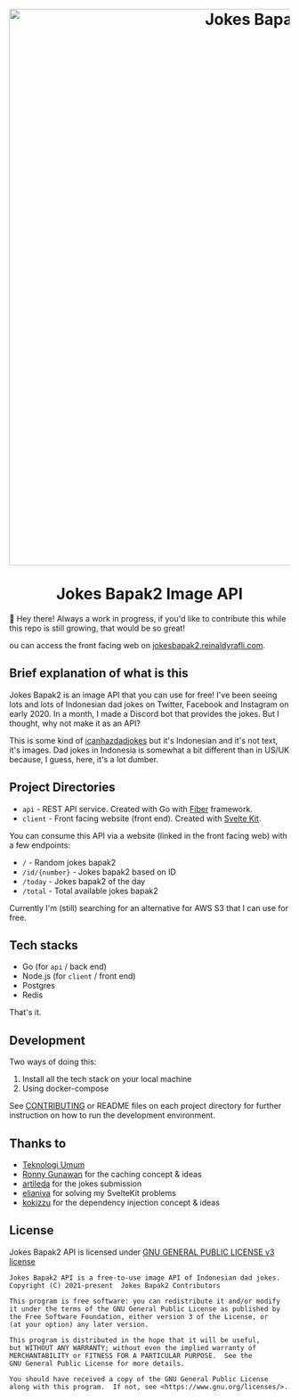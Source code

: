 <h1 align="center">
<br>
  <img src=".github/images/header_github.png" alt="Jokes Bapak2 Heading" width="1000">
  <br>
  <br>
  Jokes Bapak2 Image API
  <br>
</h1>

👋 Hey there! Always a work in progress, if you'd like to contribute this while this repo is still growing, that would be so great!

ou can access the front facing web on [jokesbapak2.reinaldyrafli.com](http://jokesbapak2.reinaldyrafli.com/).

## Brief explanation of what is this

Jokes Bapak2 is an image API that you can use for free! I've been seeing lots and lots of Indonesian dad jokes on Twitter, Facebook and Instagram on early 2020. In a month, I made a Discord bot that provides the jokes. But I thought, why not make it as an API?

This is some kind of [icanhazdadjokes](https://icanhazdadjoke.com/) but it's Indonesian and it's not text, it's images. Dad jokes in Indonesia is somewhat a bit different than in US/UK because, I guess, here, it's a lot dumber.

## Project Directories

* `api` - REST API service. Created with Go with [Fiber](https://gofiber.io/) framework.
* `client` - Front facing website (front end). Created with [Svelte Kit](https://kit.svelte.dev/).

You can consume this API via a website (linked in the front facing web) with a few endpoints:

 * `/` - Random jokes bapak2
 * `/id/{number}` - Jokes bapak2 based on ID
 * `/today` - Jokes bapak2 of the day
 * `/total` - Total available jokes bapak2

Currently I'm (still) searching for an alternative for AWS S3 that I can use for free.

## Tech stacks

 * Go (for `api` / back end)
 * Node.js (for `client` / front end)
 * Postgres
 * Redis

That's it.

## Development

Two ways of doing this:
  1. Install all the tech stack on your local machine
  2. Using docker-compose

See [CONTRIBUTING](./CONTRIBUTING.md) or README files on each project directory for further instruction on how to run the development environment.

## Thanks to

* [Teknologi Umum](https://t.me/teknologi_umum)
* [Ronny Gunawan](https://github.com/ronnygunawan) for the caching concept & ideas
* [artileda](https://github.com/artileda) for the jokes submission
* [elianiva](https://github.com/elianiva) for solving my SvelteKit problems
* [kokizzu](https://github.com/kokizzu) for the dependency injection concept & ideas

## License

Jokes Bapak2 API is licensed under [GNU GENERAL PUBLIC LICENSE v3 license](./LICENSE)

```
Jokes Bapak2 API is a free-to-use image API of Indonesian dad jokes.
Copyright (C) 2021-present  Jokes Bapak2 Contributors

This program is free software: you can redistribute it and/or modify
it under the terms of the GNU General Public License as published by
the Free Software Foundation, either version 3 of the License, or
(at your option) any later version.

This program is distributed in the hope that it will be useful,
but WITHOUT ANY WARRANTY; without even the implied warranty of
MERCHANTABILITY or FITNESS FOR A PARTICULAR PURPOSE.  See the
GNU General Public License for more details.

You should have received a copy of the GNU General Public License
along with this program.  If not, see <https://www.gnu.org/licenses/>.
```